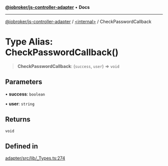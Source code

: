 [**@iobroker/js-controller-adapter**](../../README.md) • **Docs**

***

[@iobroker/js-controller-adapter](../../globals.md) / [\<internal\>](../README.md) / CheckPasswordCallback

# Type Alias: CheckPasswordCallback()

> **CheckPasswordCallback**: (`success`, `user`) => `void`

## Parameters

• **success**: `boolean`

• **user**: `string`

## Returns

`void`

## Defined in

[adapter/src/lib/\_Types.ts:274](https://github.com/ioBroker/ioBroker.js-controller/blob/8ad7f66ced81c171aa99d76496fa607acde05189/packages/adapter/src/lib/_Types.ts#L274)
